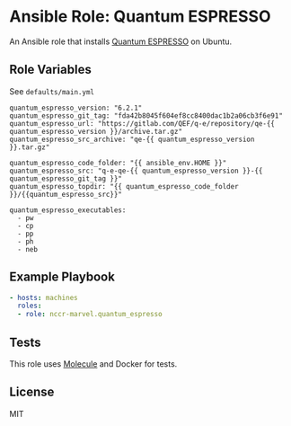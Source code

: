 # Ansible Role: Quantum ESPRESSO

An Ansible role that installs [Quantum ESPRESSO](http://www.quantum-espresso.org) on Ubuntu.

## Role Variables

See `defaults/main.yml`

    quantum_espresso_version: "6.2.1"
    quantum_espresso_git_tag: "fda42b8045f604ef8cc8400dac1b2a06cb3f6e91"
    quantum_espresso_url: "https://gitlab.com/QEF/q-e/repository/qe-{{ quantum_espresso_version }}/archive.tar.gz"
    quantum_espresso_src_archive: "qe-{{ quantum_espresso_version }}.tar.gz"

    quantum_espresso_code_folder: "{{ ansible_env.HOME }}"
    quantum_espresso_src: "q-e-qe-{{ quantum_espresso_version }}-{{ quantum_espresso_git_tag }}"
    quantum_espresso_topdir: "{{ quantum_espresso_code_folder }}/{{quantum_espresso_src}}"

    quantum_espresso_executables:
      - pw
      - cp
      - pp
      - ph
      - neb

## Example Playbook

```yaml
- hosts: machines
  roles:
  - role: nccr-marvel.quantum_espresso
```

## Tests

This role uses [Molecule](https://molecule.readthedocs.io/en/latest/#) and Docker for tests.

## License

MIT
